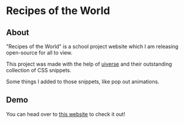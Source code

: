 # Recipes of the World

## About <a name = "about"></a>

"Recipes of the World" is a school project website which I am releasing open-source for all to view.

This project was made with the help of [uiverse](https://uiverse.io) and their outstanding collection of CSS snippets.

Some things I added to those snippets, like pop out animations.

## Demo <a name = "Demo"></a>

You can head over to [this website](https://noobtoolzz.github.io/Recipes-of-the-World/) to check it out!
